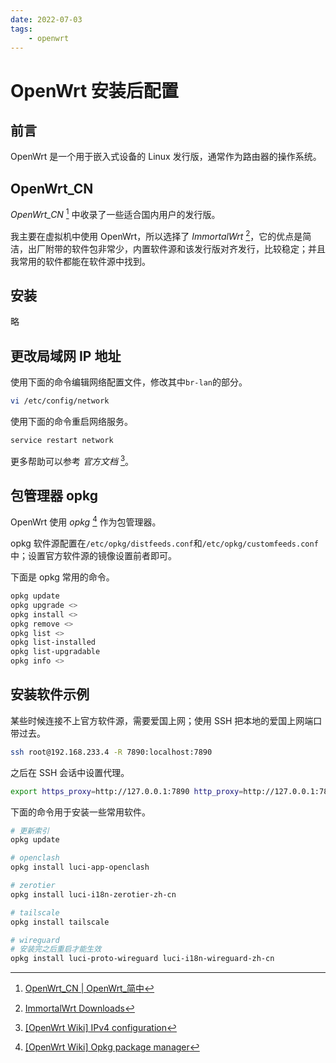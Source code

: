 ```yaml
---
date: 2022-07-03
tags:
    - openwrt
---
```


# OpenWrt 安装后配置

## 前言

OpenWrt 是一个用于嵌入式设备的 Linux 发行版，通常作为路由器的操作系统。

<!-- more -->

## OpenWrt_CN

*OpenWrt_CN* [^1] 中收录了一些适合国内用户的发行版。

我主要在虚拟机中使用 OpenWrt，所以选择了 *ImmortalWrt* [^2]，它的优点是简洁，出厂附带的软件包非常少，内置软件源和该发行版对齐发行，比较稳定；并且我常用的软件都能在软件源中找到。

## 安装

略

## 更改局域网 IP 地址

使用下面的命令编辑网络配置文件，修改其中`br-lan`的部分。

```bash
vi /etc/config/network
```

使用下面的命令重启网络服务。

```bash
service restart network
```

更多帮助可以参考 *官方文档* [^3]。

## 包管理器 opkg

OpenWrt 使用 *opkg* [^4] 作为包管理器。

opkg 软件源配置在`/etc/opkg/distfeeds.conf`和`/etc/opkg/customfeeds.conf`中；设置官方软件源的镜像设置前者即可。

下面是 opkg 常用的命令。

```bash
opkg update
opkg upgrade <>
opkg install <>
opkg remove <>
opkg list <>
opkg list-installed
opkg list-upgradable
opkg info <>
```

## 安装软件示例

某些时候连接不上官方软件源，需要爱国上网；使用 SSH 把本地的爱国上网端口带过去。

```bash
ssh root@192.168.233.4 -R 7890:localhost:7890
```

之后在 SSH 会话中设置代理。

```bash
export https_proxy=http://127.0.0.1:7890 http_proxy=http://127.0.0.1:7890 all_proxy=socks5://127.0.0.1:7890
```

下面的命令用于安装一些常用软件。

```bash
# 更新索引
opkg update

# openclash
opkg install luci-app-openclash

# zerotier
opkg install luci-i18n-zerotier-zh-cn

# tailscale
opkg install tailscale

# wireguard
# 安装完之后重启才能生效
opkg install luci-proto-wireguard luci-i18n-wireguard-zh-cn
```

[^1]: [OpenWrt\_CN | OpenWrt\_简中](https://bingmeme.github.io/OpenWrt_CN/)
[^2]: [ImmortalWrt Downloads](https://mirrors.vsean.net/openwrt/)
[^3]: [\[OpenWrt Wiki\] IPv4 configuration](https://openwrt.org/docs/guide-user/network/ipv4/configuration)
[^4]: [\[OpenWrt Wiki\] Opkg package manager](https://openwrt.org/docs/guide-user/additional-software/opkg)
